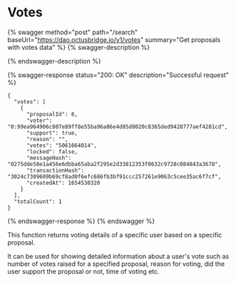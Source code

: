 # Votes

{% swagger method="post" path="/search" baseUrl="https://dao.octusbridge.io/v1/votes" summary="Get proposals with votes data" %}
{% swagger-description %}

{% endswagger-description %}

{% swagger-response status="200: OK" description="Successful request" %}
```
{
  "votes": [
    {
      "proposalId": 6,
      "voter": "0:99ea964906c807e89ff8e55ba96a86e4d85d8020c8365ded9428777aef4281cd",
      "support": true,
      "reason": "",
      "votes": "5061664014",
      "locked": false,
      "messageHash": "0275dde58e1a456e6dbba65aba2f295e2d33812353f0632c9728c084843a3678",
      "transactionHash": "3024c7309609b69cf8ad0f6efc686fb3bf91ccc257261e9063c5cee35ac6f7cf",
      "createdAt": 1654530320
    }
  ],
  "totalCount": 1
}
```
{% endswagger-response %}
{% endswagger %}

This function returns voting details of a specific user based on a specific proposal. 

It can be used for showing detailed information about a user's vote such as number of votes raised for a specified proposal, reason for voting, did the user support the proposal or not, time of voting etc.
